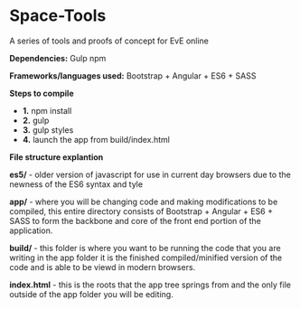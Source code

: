 Space-Tools
==========

A series of tools and proofs of concept for EvE online

**Dependencies:**
Gulp
npm

**Frameworks/languages used:** Bootstrap + Angular + ES6 + SASS

**Steps to compile**
* **1.** npm install
* **2.** gulp 
* **3.** gulp styles
* **4.** launch the app from build/index.html

**File structure explantion**

**es5/** - older version of javascript for use in current day browsers due to the newness of the ES6 syntax and tyle

**app/** - where you will be changing code and making modifications to be compiled, this entire directory consists of Bootstrap + Angular + ES6 + SASS to form the backbone and core of the front end portion of the application.

**build/** - this folder is where you want to be running the code that you are writing in the app folder it is the finished compiled/minified version of the code and is able to be viewd in modern browsers.

**index.html** - this is the roots that the app tree springs from and the only file outside of the app folder you will be editing.
